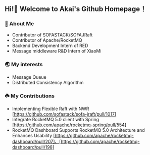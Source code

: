 ## Hi!🎉 Welcome to Akai's Github Homepage！
###  🔭 About Me
- Contributor of SOFASTACK/SOFAJRaft
- Contributor of Apache/RocketMQ
- Backend Development Intern of RED
- Message middleware R&D Intern of XiaoMi

###  🌏 My interests
- Message Queue
- Distributed Consistency Algorithm

### ☘️  My Contributions
- Implementing Flexible Raft with NWR [https://github.com/sofastack/sofa-jraft/pull/1017]
- Integrate RocketMQ 5.0 client with Spring [https://github.com/apache/rocketmq-spring/pull/554]
- RocketMQ Dashboard Supports RocketMQ 5.0 Architecture and Enhances Usability [https://github.com/apache/rocketmq-dashboard/pull/207]、[https://github.com/apache/rocketmq-dashboard/pull/198]
